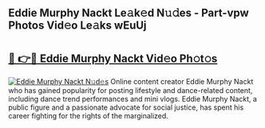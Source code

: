 ## Eddie Murphy Nackt Le𝚊k𝚎d N𝚞𝚍es - Part-vpw Photos Vid𝚎o Le𝚊ks wEuUj

# <h2><a href="http://fb51ire.evod.top/?m=Eddie+Murphy+Nackt">🔗 👉🔴 Eddie Murphy Nackt Vid𝚎o Ph𝚘t𝚘s</a></h2>

[![Eddie Murphy Nackt N𝚞d𝚎s](https://i.imgur.com/8V9OHl7.gif)](http://fb51ire.evod.top/?m=Eddie+Murphy+Nackt)
Online content creator Eddie Murphy Nackt who has gained popularity for posting lifestyle and dance-related content, including dance trend performances and mini vlogs. Eddie Murphy Nackt, a public figure and a passionate advocate for social justice, has spent his career fighting for the rights of the marginalized. 
